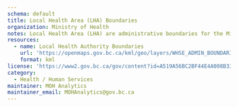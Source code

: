 ```yaml
---
schema: default
title: Local Health Area (LHA) Boundaries
organization: Ministry of Health
notes: Local Health Area (LHA) are administrative boundaries for the Ministry of Health; 2022 boundary configuration. The LHAs are a mutually exclusive and exhaustive classification of the land area in BC. LHAs are contiguous (land area is geographically adjacent) and fit within an existing geographical hierarchy structure, e.g., cannot violate higher-level geography boundaries such as the Health Service Delivery Areas (HSDA) and Health Authorities (HA).
resources:
  - name: Local Health Authority Boundaries
    url: 'https://openmaps.gov.bc.ca/kml/geo/layers/WHSE_ADMIN_BOUNDARIES.BCHA_LOCAL_HEALTH_AREA_SP_loader.kml'
    format: kml
license: 'https://www2.gov.bc.ca/gov/content?id=A519A56BC2BF44E4A008B33FCF527F61'
category:
  - Health / Human Services
maintainer: MOH Analytics
maintainer_email: MOHAnalytics@gov.bc.ca
---
```

